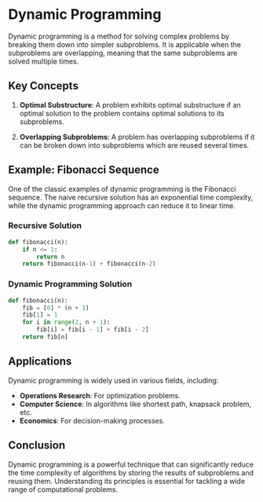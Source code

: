 # Dynamic Programming

Dynamic programming is a method for solving complex problems by breaking them down into simpler subproblems. It is applicable when the subproblems are overlapping, meaning that the same subproblems are solved multiple times.

## Key Concepts

1. **Optimal Substructure**: A problem exhibits optimal substructure if an optimal solution to the problem contains optimal solutions to its subproblems.

2. **Overlapping Subproblems**: A problem has overlapping subproblems if it can be broken down into subproblems which are reused several times.

## Example: Fibonacci Sequence

One of the classic examples of dynamic programming is the Fibonacci sequence. The naive recursive solution has an exponential time complexity, while the dynamic programming approach can reduce it to linear time.

### Recursive Solution

```python
def fibonacci(n):
    if n <= 1:
        return n
    return fibonacci(n-1) + fibonacci(n-2)
```

### Dynamic Programming Solution

```python
def fibonacci(n):
    fib = [0] * (n + 1)
    fib[1] = 1
    for i in range(2, n + 1):
        fib[i] = fib[i - 1] + fib[i - 2]
    return fib[n]
```

## Applications

Dynamic programming is widely used in various fields, including:

- **Operations Research**: For optimization problems.
- **Computer Science**: In algorithms like shortest path, knapsack problem, etc.
- **Economics**: For decision-making processes.

## Conclusion

Dynamic programming is a powerful technique that can significantly reduce the time complexity of algorithms by storing the results of subproblems and reusing them. Understanding its principles is essential for tackling a wide range of computational problems.